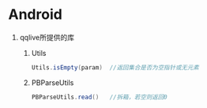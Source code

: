 # Android

1. qqlive所提供的库

   1. Utils

      ``````java
      Utils.isEmpty(param)	//返回集合是否为空指针或无元素
      ``````

      

   2. PBParseUtils

      ``````java
      PBParseUtils.read()	//拆箱，若空则返回0
      ``````

      

   

